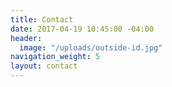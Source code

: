 ```yaml
---
title: Contact
date: 2017-04-19 10:45:00 -04:00
header:
  image: "/uploads/outside-id.jpg"
navigation_weight: 5
layout: contact
---
```


